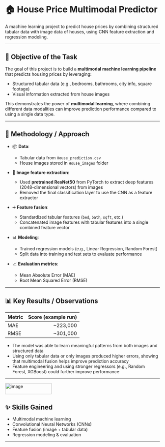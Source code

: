# 🏠 House Price Multimodal Predictor

A machine learning project to predict house prices by combining structured tabular data with image data of houses, using CNN feature extraction and regression modeling.

---

## 🎯 **Objective of the Task**

The goal of this project is to build a **multimodal machine learning pipeline** that predicts housing prices by leveraging:
- Structured tabular data (e.g., bedrooms, bathrooms, city info, square footage)
- Visual information extracted from house images

This demonstrates the power of **multimodal learning**, where combining different data modalities can improve prediction performance compared to using a single data type.

---

## 🧰 **Methodology / Approach**

- 📦 **Data**:  
  - Tabular data from `House_prediction.csv`  
  - House images stored in `House_images` folder

- 🧠 **Image feature extraction**:
  - Used **pretrained ResNet50** from PyTorch to extract deep features (2048-dimensional vectors) from images
  - Removed the final classification layer to use the CNN as a feature extractor

- ➕ **Feature fusion**:
  - Standardized tabular features (`bed`, `bath`, `sqft`, etc.)
  - Concatenated image features with tabular features into a single combined feature vector

- 📊 **Modeling**:
  - Trained regression models (e.g., Linear Regression, Random Forest)
  - Split data into training and test sets to evaluate performance

- 📈 **Evaluation metrics**:
  - Mean Absolute Error (MAE)
  - Root Mean Squared Error (RMSE)

---

## 📊 **Key Results / Observations**

| Metric | Score (example run) |
|-------|--------------------:|
| MAE   | ~223,000           |
| RMSE  | ~301,000           |

- The model was able to learn meaningful patterns from both images and structured data
- Using only tabular data or only images produced higher errors, showing that multimodal fusion helps improve prediction accuracy
- Feature engineering and using stronger regressors (e.g., Random Forest, XGBoost) could further improve performance

---
<img width="151" height="36" alt="image" src="https://github.com/user-attachments/assets/6b134521-24ec-4847-b576-85c74062c06b" />


## ✨ **Skills Gained**
- Multimodal machine learning
- Convolutional Neural Networks (CNNs)
- Feature fusion (image + tabular data)
- Regression modeling & evaluation

---
